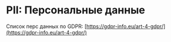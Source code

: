 # PII: Персональные данные

Список перс данных по GDPR: [https://gdpr-info.eu/art-4-gdpr/](https://gdpr-info.eu/art-4-gdpr/)
